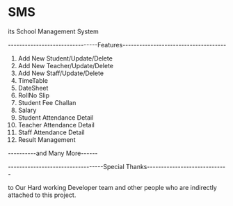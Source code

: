 # SMS
its School Management System

--------------------------------Features-------------------------------------

1) Add New Student/Update/Delete
2) Add New Teacher/Update/Delete
3) Add New Staff/Update/Delete
4) TimeTable
5) DateSheet
6) RollNo Slip
7) Student Fee Challan
8) Salary
10) Student Attendance Detail
11) Teacher Attendance Detail
12) Staff Attendance Detail
13) Result Management

----------and Many More------

----------------------------------Special Thanks-----------------------------

to Our Hard working Developer team and other people who are indirectly attached to this project.





